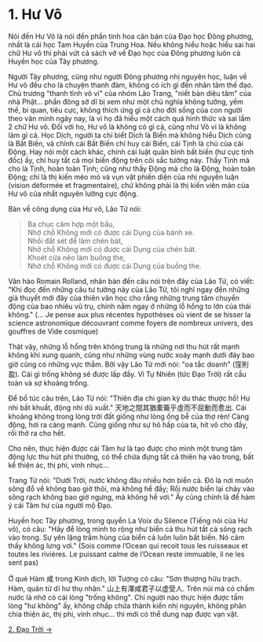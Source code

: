 # 1. Hư Vô

Nói đến Hư Vô là nói đến phần tinh hoa căn bản của Đạo học Đông phương, nhất là
cái học Tam Huyền của Trung Hoa. Nếu không hiểu hoặc hiểu sai hai chữ Hư vô thì
phải vứt cả sách vở về Đạo học của Đông phương luôn cả Huyền học của Tây phương.

Người Tây phương, cũng như người Đông phương nhị nguyên học, luận về Hư vô đều
cho là chuyện thanh đàm, không có ích gì đến nhân tâm thế đạo. Chủ trương "thanh
tĩnh vô vi" của nhóm Lão Trang, "niết bàn diệu tâm" của nhà Phật... phần đông sở
dĩ bị xem như một chủ nghĩa không tưởng, yếm thế, bi quan, tiêu cực, không thích
ứng gì cả cho đời sống của con người theo văn minh ngày nay, là vì họ đã hiểu
một cách quá hình thức và sai lầm 2 chữ Hư vô. Đối với họ, Hư vô là không có gì
cả, cũng như Vô vi là không làm gì cả. Học Dịch, người ta chỉ biết Dịch là Biến
mà không hiểu Dịch cũng là Bất Biến, và chính cái Bất Biến chỉ huy cái Biến, cái
Tịnh là chủ của cái Động. Hay nói một cách khác, chính cái luật quân bình bất
biến (hư cực tịnh đốc) ấy, chỉ huy tất cả mọi biến động trên cõi sắc tướng này.
Thấy Tịnh mà cho là Tịnh, hoàn toàn Tịnh; cũng như thấy Động mà cho là Động,
hoàn toàn Động; chỉ là thị kiến méo mó và vụn vặt phiến diện của nhị nguyên luận
(vision déformée et fragmentaire), chứ không phải là thị kiến viên mãn của Hư vô
của nhất nguyên lưỡng cực động.

Bàn về công dụng của Hư vô, Lão Tử nói:

> Ba chục căm hợp một bầu,  
> Nhờ chỗ Không mới có được cái Dụng của bánh xe.  
> Nhồi đất sét để làm chén bát,  
> Nhờ chỗ Không mới có được cái Dụng của chén bát.  
> Khoét cửa nẻo làm buồng the,  
> Nhờ chỗ Không mới có được cái Dụng của buồng the.

Văn hào Romain Rolland, nhân bàn đến câu nói trên đây của Lão Tử, có viết: "Khi
đọc đến những câu tư tưởng này của Lão Tử, tôi nghĩ ngay đến những giả thuyết 
mới đây của thiên văn học cho rằng những trung tâm chuyển động của bao nhiêu 
vũ trụ, chính nằm ngay ở những lỗ hổng to lớn của thái không." (... Je pense 
aux plus récentes hypothèses où vient de se hisser la science astronomique 
découvrant comme foyers de nombreux univers, des gouffres de Vide cosmique)

Thật vậy, những lỗ hổng trên không trung là những nơi thu hút rất mạnh không khí
xung quanh, cũng như những vùng nước xoáy mạnh dưới đáy bao giờ cũng có những
vực thẳm. Bởi vậy Lão Tử mới nói: "oa tắc doanh" (窪則盈). Cái gì trống không sẽ
được lấp đầy. Vì Tự Nhiên (tức Đạo Trời) rất cầu toàn và sợ khoảng trống.

Để bổ túc câu trên, Lão Tử nói: "Thiên địa chi gian kỳ du thác thược hồ! Hư nhi 
bất khuất, động nhi dũ xuất." 天地之間其猶橐籥乎虛而不屈動而愈出. Cái khoảng không 
trong lòng trời đất giống như lòng ống bễ của thợ rèn! Càng động, hơi ra càng 
mạnh. Cũng giống như sự hô hấp của ta, hít vô cho đầy, rồi thở ra cho hết.

Cho nên, thực hiện được cái Tâm hư là tạo được cho mình một trung tâm động lực
thu hút phi thường, có thể chứa đựng tất cả thiên hạ vào trong, bất kể thiện ác,
thị phi, vinh nhục...

Trang Tử nói: "Dưới Trời, nước không đâu nhiều hơn biển cả. Đó là nơi muôn sông
đổ về không bao giờ thôi, mà không hề đầy; Rồi nước biển lại chảy vào sông rạch
không bao giờ ngưng, mà không hề vơi." Ấy cũng chính là để hàm ý cái Tâm hư của
người mộ Đạo.

Huyền học Tây phương, trong quyển La Voix du Silence (Tiếng nói của Hư vô), có
câu: "Hãy để lòng mình to rộng như biển cả thu hút tất cả sông rạch vào trong. 
Sự yên lặng trầm hùng của biển cả luôn luôn bất biến. Nó cảm thấy không lưng 
vơi." (Sois comme l’Ocean qui recoit tous les ruisseaux et toutes les rivières. 
Le puissant calme de l’Ocean reste immuable, il ne les sent pas)

Ở quẻ Hàm 咸 trong Kinh dịch, lời Tượng có câu: "Sơn thượng hữu trạch. Hàm, quân
tử dĩ hư thụ nhân." 山上有澤咸君子以虚受人. Trên núi mà có chầm nước là nhờ có cái
lòng "trống không". Chỉ người nào thực hiện được tấm lòng "hư không" ấy, không
chấp chứa thành kiến nhị nguyên, không phân chia thiện ác, thị phi, vinh nhục...
thì mới có thể dung nạp được vạn vật.

[2. Đạo Trời &rarr;](https://github.com/thaicuc/tinh-hoa-dao-hoc/blob/master/contents/02-dao-troi.md)
